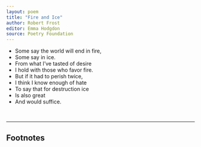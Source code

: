 ```yaml
---
layout: poem
title: "Fire and Ice"
author: Robert Frost
editor: Emma Hodgdon
source: Poetry Foundation
---
```


- Some say the world will end in fire,
- Some say in ice.
- From what I’ve tasted of desire
- I hold with those who favor fire.
- But if it had to perish twice,
- I think I know enough of hate
- To say that for destruction ice
- Is also great
- And would suffice.

<br>

---

## Footnotes
